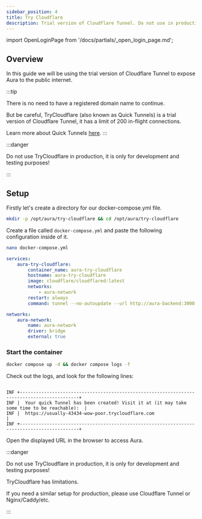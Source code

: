 ```yaml
---
sidebar_position: 4
title: Try Cloudflare
description: Trial version of Cloudflare Tunnel. Do not use in production!
---
```


import OpenLoginPage from '/docs/partials/\_open_login_page.md';

## Overview

In this guide we will be using the trial version of Cloudflare Tunnel to expose Aura to the public internet.

:::tip

There is no need to have a registered domain name to continue.

But be careful, TryCloudflare (also known as Quick Tunnels) is a trial version of Cloudflare Tunnel, it has a limit of 200 in-flight connections.

Learn more about Quick Tunnels [here](https://developers.cloudflare.com/cloudflare-one/connections/connect-networks/do-more-with-tunnels/trycloudflare/).
:::

:::danger

Do not use TryCloudflare in production, it is only for development and testing purposes!

:::

## Setup

Firstly let's create a directory for our docker-compose.yml file.

```bash
mkdir -p /opt/aura/try-cloudflare && cd /opt/aura/try-cloudflare
```

Create a file called `docker-compose.yml` and paste the following configuration inside of it.

```bash
nano docker-compose.yml
```

```yaml title="docker-compose.yml"
services:
    aura-try-cloudflare:
        container_name: aura-try-cloudflare
        hostname: aura-try-cloudflare
        image: cloudflare/cloudflared:latest
        networks:
            - aura-network
        restart: always
        command: tunnel --no-autoupdate --url http://aura-backend:3000 aura-cf

networks:
    aura-network:
        name: aura-network
        driver: bridge
        external: true
```

### Start the container

```bash
docker compose up -d && docker compose logs -f
```

Check out the logs, and look for the following lines:

```

INF +--------------------------------------------------------------------------------------------+
INF |  Your quick Tunnel has been created! Visit it at (it may take some time to be reachable):  |
INF |  https://usually-43434-wow-poor.trycloudflare.com                                |
INF +--------------------------------------------------------------------------------------------+
```

Open the displayed URL in the browser to access Aura.

:::danger

Do not use TryCloudflare in production, it is only for development and testing purposes!

TryCloudflare has limitations.

If you need a similar setup for production, please use Cloudflare Tunnel or Nginx/Caddy/etc.

:::

<OpenLoginPage />

